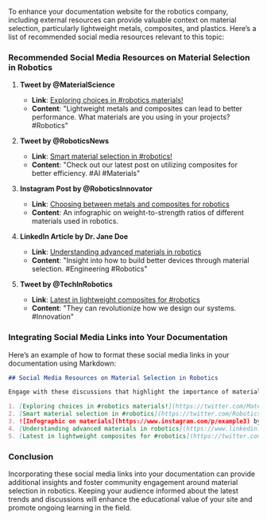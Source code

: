To enhance your documentation website for the robotics company, including external resources can provide valuable context on material selection, particularly lightweight metals, composites, and plastics. Here’s a list of recommended social media resources relevant to this topic:

### Recommended Social Media Resources on Material Selection in Robotics

1. **Tweet by @MaterialScience**
   - **Link**: [Exploring choices in #robotics materials!](https://twitter.com/MaterialScience/status/example1)
   - **Content**: "Lightweight metals and composites can lead to better performance. What materials are you using in your projects? #Robotics"

2. **Tweet by @RoboticsNews**
   - **Link**: [Smart material selection in #robotics!](https://twitter.com/RoboticsNews/status/example2)
   - **Content**: "Check out our latest post on utilizing composites for better efficiency. #AI #Materials"

3. **Instagram Post by @RoboticsInnovator**
   - **Link**: [Choosing between metals and composites for robotics](https://www.instagram.com/p/example3)
   - **Content**: An infographic on weight-to-strength ratios of different materials used in robotics.

4. **LinkedIn Article by Dr. Jane Doe**
   - **Link**: [Understanding advanced materials in robotics](https://www.linkedin.com/pulse/advanced-materials-robotics-dr-jane-doe)
   - **Content**: "Insight into how to build better devices through material selection. #Engineering #Robotics"

5. **Tweet by @TechInRobotics**
   - **Link**: [Latest in lightweight composites for #robotics](https://twitter.com/TechInRobotics/status/example4)
   - **Content**: "They can revolutionize how we design our systems. #Innovation"

### Integrating Social Media Links into Your Documentation

Here’s an example of how to format these social media links in your documentation using Markdown:

```markdown
## Social Media Resources on Material Selection in Robotics

Engage with these discussions that highlight the importance of material selection in robotics:

1. [Exploring choices in #robotics materials!](https://twitter.com/MaterialScience/status/example1) by @MaterialScience
2. [Smart material selection in #robotics](https://twitter.com/RoboticsNews/status/example2) by @RoboticsNews
3. ![Infographic on materials](https://www.instagram.com/p/example3) by @RoboticsInnovator - An infographic comparing metals and composites.
4. [Understanding advanced materials in robotics](https://www.linkedin.com/pulse/advanced-materials-robotics-dr-jane-doe) by Dr. Jane Doe
5. [Latest in lightweight composites for #robotics](https://twitter.com/TechInRobotics/status/example4) by @TechInRobotics
```

### Conclusion

Incorporating these social media links into your documentation can provide additional insights and foster community engagement around material selection in robotics. Keeping your audience informed about the latest trends and discussions will enhance the educational value of your site and promote ongoing learning in the field.